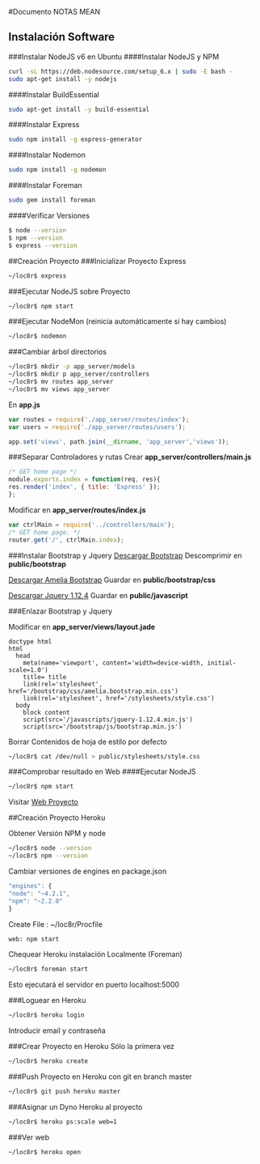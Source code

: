 #Documento NOTAS MEAN
## Instalación Software
###Instalar NodeJS v6 en Ubuntu
####Instalar NodeJS y NPM
```bash
curl -sL https://deb.nodesource.com/setup_6.x | sudo -E bash -
sudo apt-get install -y nodejs
```
####Instalar BuildEssential
```bash
sudo apt-get install -y build-essential
```
####Instalar Express
```bash
sudo npm install -g express-generator
```
####Instalar Nodemon
```bash
sudo npm install -g nodemon
```

####Instalar Foreman
```bash
sudo gem install foreman
```

####Verificar Versiones
```bash
$ node --version
$ npm --version
$ express --version
```

##Creación Proyecto
###Inicializar Proyecto Express
```bash
~/loc8r$ express
```
###Ejecutar NodeJS sobre Proyecto 
```bash
~/loc8r$ npm start
```
###Ejecutar NodeMon (reinicia automáticamente si hay cambios)
```bash
~/loc8r$ nodemon
```

###Cambiar árbol directorios
```bash
~/loc8r$ mkdir -p app_server/models 
~/loc8r$ mkdir p app_server/controllers
~/loc8r$ mv routes app_server
~/loc8r$ mv views app_server
```

En **app.js**
```javascript
var routes = require('./app_server/routes/index');
var users = require('./app_server/routes/users');
```

```javascript
app.set('views', path.join(__dirname, 'app_server','views'));
```


###Separar Controladores y rutas
Crear **app_server/controllers/main.js**
```javascript
/* GET home page */
module.exports.index = function(req, res){
res.render('index', { title: 'Express' });
};
```

Modificar en  **app_server/routes/index.js**
```javascript
var ctrlMain = require('../controllers/main');
/* GET home page. */
router.get('/', ctrlMain.index);
```

###Instalar Bootstrap y Jquery
[Descargar Bootstrap](http://getbootstrap.com)
Descomprimir en **public/bootstrap**

[Descargar Amelia Bootstrap](https://github.com/simonholmes/amelia/blob/master/amelia.bootstrap.min.css)
Guardar en **public/bootstrap/css**

[Descargar Jquery 1.12.4](https://code.jquery.com/jquery-1.12.4.min.js)
Guardar en **public/javascript**

###Enlazar Bootstrap y Jquery

Modificar en  **app_server/views/layout.jade**
```jade
doctype html
html
  head
    meta(name='viewport', content='width=device-width, initial-scale=1.0')
    title= title
    link(rel='stylesheet', href='/bootstrap/css/amelia.bootstrap.min.css')
    link(rel='stylesheet', href='/stylesheets/style.css')
  body
    block content
    script(src='/javascripts/jquery-1.12.4.min.js')
    script(src='/bootstrap/js/bootstrap.min.js')
```

Borrar Contenidos de hoja de estilo por defecto
```bash
~/loc8r$ cat /dev/null > public/stylesheets/style.css
```

###Comprobar resultado en Web
####Ejecutar NodeJS 
```bash
~/loc8r$ npm start
```
Visitar [Web Proyecto](http://localhost:3000)


##Creación Proyecto Heroku

Obtener Versión NPM y node
```bash
~/loc8r$ node --version
~/loc8r$ npm --version
```

Cambiar versiones de engines en package.json
```javascript
"engines": {
"node": "~4.2.1",
"npm": "~2.2.0"
}
```

Create File : ~/loc8r/Procfile
```bash
web: npm start
```

Chequear Heroku instalación Localmente (Foreman)
```bash
~/loc8r$ foreman start
```
Esto ejecutará el servidor en puerto localhost:5000

###Loguear en Heroku
```bash
~/loc8r$ heroku login
```
Introducir email y contraseña

###Crear Proyecto en Heroku
Sólo la primera vez
```bash
~/loc8r$ heroku create
```

###Push Proyecto en Heroku
con git en branch master
```bash
~/loc8r$ git push heroku master
```

###Asignar un Dyno Heroku al proyecto
```bash
~/loc8r$ heroku ps:scale web=1
```

###Ver web
```bash
~/loc8r$ heroku open
```

